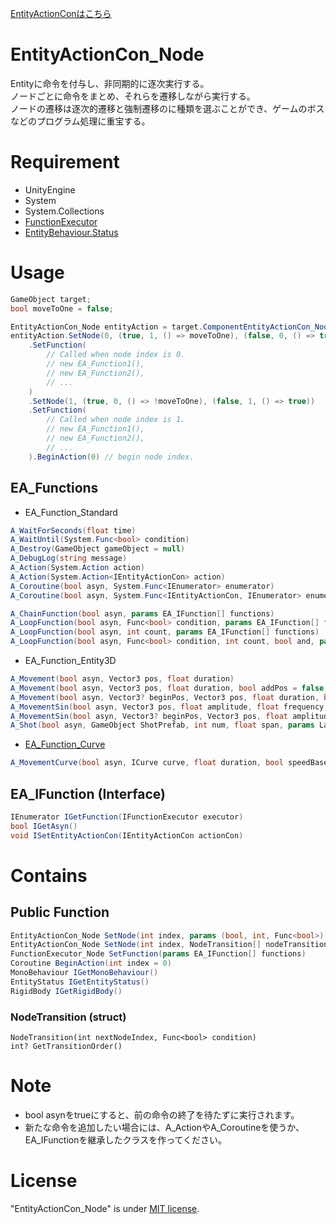 [EntityActionConはこちら](/README.md)
# EntityActionCon_Node

Entityに命令を付与し、非同期的に逐次実行する。\
ノードごとに命令をまとめ、それらを遷移しながら実行する。\
ノードの遷移は逐次的遷移と強制遷移のに種類を選ぶことができ、ゲームのボスなどのプログラム処理に重宝する。

<!--# DEMO

-->


# Requirement

* UnityEngine
* System
* System.Collections
* [FunctionExecutor](https://github.com/kuritaro1122/FunctionExecuter)
* [EntityBehaviour.Status](https://github.com/kuritaro1122/EntityStatus)

# Usage

```cs
GameObject target;
bool moveToOne = false;

EntityActionCon_Node entityAction = target.ComponentEntityActionCon_Node(); //Add or GetComponent
entityAction.SetNode(0, (true, 1, () => moveToOne), (false, 0, () => true))
    .SetFunction(
        // Called when node index is 0.
        // new EA_Function1(),
        // new EA_Function2(),
        // ...
    )
    .SetNode(1, (true, 0, () => !moveToOne), (false, 1, () => true))
    .SetFunction(
        // Called when node index is 1.
        // new EA_Function1(),
        // new EA_Function2(),
        // ...
    ).BeginAction(0) // begin node index.
```

## EA_Functions
* EA_Function_Standard
```cs
A_WaitForSeconds(float time)
A_WaitUntil(System.Func<bool> condition)
A_Destroy(GameObject gameObject = null)
A_DebugLog(string message)
A_Action(System.Action action)
A_Action(System.Action<IEntityActionCon> action)
A_Coroutine(bool asyn, System.Func<IEnumerator> enumerator)
A_Coroutine(bool asyn, System.Func<IEntityActionCon, IEnumerator> enumerator)

A_ChainFunction(bool asyn, params EA_IFunction[] functions)
A_LoopFunction(bool asyn, Func<bool> condition, params EA_IFunction[] functions)
A_LoopFunction(bool asyn, int count, params EA_IFunction[] functions)
A_LoopFunction(bool asyn, Func<bool> condition, int count, bool and, params EA_IFunction[] functions)
```
* EA_Function_Entity3D
```cs
A_Movement(bool asyn, Vector3 pos, float duration)
A_Movement(bool asyn, Vector3 pos, float duration, bool addPos = false, bool speedBase = false)
A_Movement(bool asyn, Vector3? beginPos, Vector3 pos, float duration, bool addPos = false, bool speedBase = false)
A_MovementSin(bool asyn, Vector3 pos, float amplitude, float frequency, float time, Vector3 upwards)
A_MovementSin(bool asyn, Vector3? beginPos, Vector3 pos, float amplitude, float frequency, float time, Vector3 upwards)
A_Shot(bool asyn, GameObject ShotPrefab, int num, float span, params LaunchInfo[] launchInfos)
```
* [EA_Function_Curve]()
```cs
A_MovementCurve(bool asyn, ICurve curve, float duration, bool speedBase = false, bool localPos = false, bool localRot = false)
```

## EA_IFunction (Interface)
```cs
IEnumerator IGetFunction(IFunctionExecutor executor)
bool IGetAsyn()
void ISetEntityActionCon(IEntityActionCon actionCon)
```

# Contains

<!--## Inspector

-->

## Public Function
```cs
EntityActionCon_Node SetNode(int index, params (bool, int, Func<bool>)[] nodeTransitions)
EntityActionCon_Node SetNode(int index, NodeTransition[] nodeTransitions = null, NodeTransition[] nodeForcedTransitions = null)
FunctionExecutor_Node SetFunction(params EA_IFunction[] functions)
Coroutine BeginAction(int index = 0)
MonoBehaviour IGetMonoBehaviour()
EntityStatus IGetEntityStatus()
RigidBody IGetRigidBody()
```
### NodeTransition (struct)
```
NodeTransition(int nextNodeIndex, Func<bool> condition)
int? GetTransitionOrder()
```

# Note
* bool asynをtrueにすると、前の命令の終了を待たずに実行されます。
* 新たな命令を追加したい場合には、A_ActionやA_Coroutineを使うか、EA_IFunctionを継承したクラスを作ってください。

# License
"EntityActionCon_Node" is under [MIT license](https://en.wikipedia.org/wiki/MIT_License).
